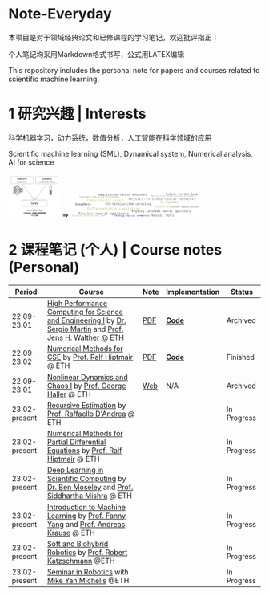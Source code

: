 # Note-Everyday

本项目是对于领域经典论文和已修课程的学习笔记，欢迎批评指正！

个人笔记均采用Markdown格式书写，公式用LATEX编辑

This repository includes the personal note for papers and courses related to scientific machine learning.

# 1 研究兴趣 | Interests

科学机器学习，动力系统，数值分析，人工智能在科学领域的应用

Scientific machine learning (SML), Dynamical system, Numerical analysis, AI for science

​						<img src="assets/image-20230227153205286.png" alt="image-20230227153205286" style="zoom:20%;" />	$\Longrightarrow$	<img src="assets/image-20230227153133063.png" alt="image-20230227153133063" style="zoom:25%;" />     				

# 2 课程笔记 (个人) | Course notes (Personal)

| Period        | Course                                                       | Note                                                         | Implementation                                               | Status      |
| ------------- | ------------------------------------------------------------ | ------------------------------------------------------------ | ------------------------------------------------------------ | ----------- |
| 22.09-23.01   | [High Performance Computing for Science and Engineering I](https://www.cse-lab.ethz.ch/teaching/hpcse-i-hs22/) by [Dr. Sergio Martin](https://www.cse-lab.ethz.ch/member/sergio-martin/) and [Prof. Jens H. Walther](https://www.cse-lab.ethz.ch/member/jens-honore-walther/) @ ETH | [PDF](Course_Note/Note_HPC.pdf)                              | [**Code**](https://github.com/Shizheng-Wen/eth-high-performance-computing-cse/tree/master/Implementation) | Archived    |
| 22.09-23.02   | [Numerical Methods for CSE](https://www.vorlesungen.ethz.ch//lerneinheitPre.do?semkez=2022W&lerneinheitId=164071&lang=en) by [Prof. Ralf Hiptmair](https://math.ethz.ch/sam/the-institute/people/ralf-hiptmair.html) @ ETH | [PDF](Course_Note/Note_Numerical_Methods_for_CSE.pdf)        | [**Code**](https://gitlab.math.ethz.ch/NumCSE/NumCSE/-/tree/master/) | Finished    |
| 22.09-23.01   | [Nonlinear Dynamics and Chaos I](https://www.vorlesungen.ethz.ch//Vorlesungsverzeichnis/lerneinheit.view?lerneinheitId=139546&semkez=2020W&ansicht=KATALOGDATEN&lang=de) by [Prof. George Haller](http://georgehaller.com/about/index.html) @ ETH | [Web](https://github.com/Shizheng-Wen/eth-nonlinear-dynamics-chaos) | N/A                                                          | Archived    |
| 23.02-present | [Recursive Estimation](https://idsc.ethz.ch/education/lectures/recursive-estimation.html) by [Prof. Raffaello D'Andrea](https://raffaello.name/) @ ETH |                                                              |                                                              | In Progress |
| 23.02-present | [Numerical Methods for Partial Differential Equations](https://www.vorlesungen.ethz.ch/Vorlesungsverzeichnis/lerneinheit.view?semkez=2023S&ansicht=KATALOGDATEN&lerneinheitId=167947&lang=en) by [Prof. Ralf Hiptmair](https://math.ethz.ch/sam/the-institute/people/ralf-hiptmair.html) @ ETH |                                                              |                                                              | In Progress |
| 23.02-present | [Deep Learning in Scientific Computing](https://www.vorlesungen.ethz.ch/Vorlesungsverzeichnis/lerneinheit.view?semkez=2023S&ansicht=KATALOGDATEN&lerneinheitId=169151&lang=en) by [Dr. Ben Moseley](https://benmoseley.blog/) and [Prof. Siddhartha Mishra](https://math.ethz.ch/sam/the-institute/people/siddhartha-mishra.html) @ ETH |                                                              |                                                              | In Progress |
| 23.02-present | [Introduction to Machine Learning](https://www.vorlesungen.ethz.ch/Vorlesungsverzeichnis/lerneinheit.view?semkez=2023S&ansicht=KATALOGDATEN&lerneinheitId=167629&lang=en) by [Prof. Fanny Yang](https://sml.inf.ethz.ch/group/fannyy/) and [Prof. Andreas Krause](https://las.inf.ethz.ch/krausea) @ ETH |                                                              |                                                              | In Progress |
| 23.02-present | [Soft and Biohybrid Robotics](https://srl.ethz.ch/education/soft-robotics-class.html) by [Prof. Robert Katzschmann](https://srl.ethz.ch/the-group/prof-robert-katzschmann.html) @ETH |                                                              |                                                              | In Progress |
| 23.02-present | [Seminar in Robotics](https://asl.ethz.ch/education/cse-robotics.html) with [Mike Yan Michelis](https://www.linkedin.com/in/mike-yan-michelis-669774174/?originalSubdomain=de) @ETH |                                                              |                                                              | In Progress |

